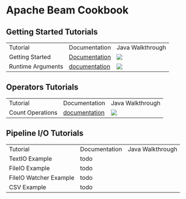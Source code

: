 # Apache Beam Cookbook


## Getting Started Tutorials
<table class="toc">
<tr>
    <td>Tutorial</td>
    <td>Documentation</td>
    <td>Java Walkthrough</td>
</tr>
<tr>
    <td>Getting Started</td>
    <td><a href="java/tutorials/getting_started.md">Documentation</a></td>
    <td>
        <a href="https://console.cloud.google.com/cloudshell/open?git_repo=https://github.com/arunneoz/beamcookbook&tutorial=docs/java/tutorials/getting_started.md"><img src="https://gstatic.com/cloudssh/images/open-btn.png"/></a>
    </td>
</tr>
<tr>
    <td>Runtime Arguments</td>
    <td><a href="java/tutorials/custom_options.md">documentation</a></td>
    <td>
        <a href="https://console.cloud.google.com/cloudshell/open?git_repo=https://github.com/arunneoz/beamcookbook&page=editor&open_in_editor=tutorials/java/custom-options/src/main/java/com/gcp/cookbook/StarterPipeline.java&tutorial=docs/tutorials/custom_options.md"><img src="https://gstatic.com/cloudssh/images/open-btn.png"/></a>
    </td>
</tr>
</table>


## Operators Tutorials
<table class="toc">
<tr>
    <td>Tutorial</td>
    <td>Documentation</td>
    <td>Java Walkthrough</td>
</tr>
<tr>
    <td>Count Operations</td>
    <td><a href="java/tutorials/03-elementlevelxform-count.md">documentation</a></td>
    <td>
        <a href="https://console.cloud.google.com/cloudshell/open?git_repo=https://console.cloud.google.com/cloudshell/open?git_repo=https://github.com/arunneoz/beamcookbook&page=editor&open_in_editor=tutorials/java/03-elementlevelxform-count/src/main/java/com/gcp/cookbook/CountPipeline.java&tutorial=docs/tutorials/03-elementlevelxform-count.md"><img src="https://gstatic.com/cloudssh/images/open-btn.png"/></a>
    </td>
</tr>
</table>




## Pipeline I/O Tutorials
<table class="toc">
<tr>
    <td>Tutorial</td>
    <td>Documentation</td>
    <td>Java Walkthrough</td>
</tr>
<tr>
    <td>TextIO Example</td>
    <td>todo</td>
    <td></td>
</tr>
<tr>
    <td>FileIO Example</td>
    <td>todo</td>
    <td></td>
</tr>
<tr>
    <td>FileIO Watcher Example</td>
    <td>todo</td>
    <td></td>
</tr>
<tr>
    <td>CSV Example</td>
    <td>todo</td>
    <td></td>
</tr>
</table>
